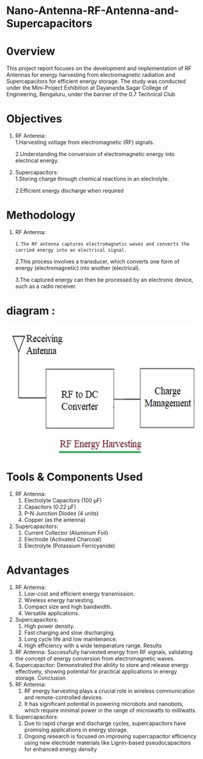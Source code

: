 # Nano-Antenna-RF-Antenna-and-Supercapacitors

# 0verview
This project report focuses on the development and implementation of RF Antennas for energy harvesting from electromagnetic radiation and Supercapacitors for efficient energy storage. The study was conducted under the Mini-Project Exhibition at Dayananda Sagar College of Engineering, Bengaluru, under the banner of the 0.7 Technical Club

# Objectives
1.	RF Antenna:	   
        1.Harvesting voltage from electromagnetic (RF) signals.
                    
     2.Understanding the conversion of electromagnetic energy into electrical energy.


2.	Supercapacitors:  
      1.Storing charge through chemical reactions in an electrolyte.

    2.Efficient energy discharge when required


# Methodology
1.	RF Antenna:
        
        1.The RF antenna captures electromagnetic waves and converts the carried energy into an electrical signal.

     2.This process involves a transducer, which converts one form of energy (electromagnetic) into another (electrical).

     3.The captured energy can then be processed by an electronic device, such as a radio receiver.


# diagram :
![image](https://github.com/sandesh-ar/Nano-Antenna-RF-Antenna-and-Supercapacitors/blob/main/image.png?raw=true)

# Tools & Components Used
1.	RF Antenna:
       1. Electrolyte Capacitors (100 µF)
       2. Capacitors (0.22 µF)
       3. P-N Junction Diodes (4 units)
       4. Copper (as the antenna)
2.	Supercapacitors:
     1. Current Collector (Aluminum Foil)
     2. Electrode (Activated Charcoal)
     3. Electrolyte (Potassium Ferricyanide)

# Advantages
1.	RF Antenna:
     1. Low-cost and efficient energy transmission.
     2. Wireless energy harvesting.
     3. Compact size and high bandwidth.
     4. Versatile applications.
2.	Supercapacitors:
     1. High power density.
     2.	Fast charging and slow discharging.
     3. Long cycle life and low maintenance.
     4. High efficiency with a wide temperature range.
Results
 1.	RF Antenna:
    	Successfully harvested energy from RF signals, validating the concept of energy conversion from electromagnetic waves.
2.	Supercapacitor:
    	Demonstrated the ability to store and release energy effectively, showing potential for practical applications in energy storage.
Conclusion
1.	RF Antenna:
      1. RF energy harvesting plays a crucial role in wireless communication and remote-controlled devices.
      2. It has significant potential in powering microbots and nanobots, which require minimal power in the range of microwatts to milliwatts.
2.	Supercapacitors:
     1. Due to rapid charge and discharge cycles, supercapacitors have promising applications in energy storage.
     2. Ongoing research is focused on improving supercapacitor efficiency using new electrode materials like Lignin-based   pseudocapacitors for enhanced energy density

